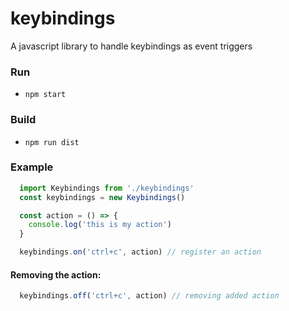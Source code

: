 # keybindings

A javascript library to handle keybindings as event triggers

### Run

* `npm start`

### Build

* `npm run dist`

### Example

```javascript
  import Keybindings from './keybindings'
  const keybindings = new Keybindings()

  const action = () => {
    console.log('this is my action')
  }

  keybindings.on('ctrl+c', action) // register an action
```

#### Removing the action:

```javascript
  keybindings.off('ctrl+c', action) // removing added action
```
